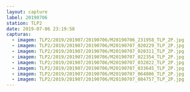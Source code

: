 ```yaml
---
layout: capture
label: 20190706
station: TLP2
date: 2019-07-06 23:19:58
capturas:
  - imagem: TLP2/2019/201907/20190706/M20190706_231958_TLP_2P.jpg
  - imagem: TLP2/2019/201907/20190706/M20190707_020229_TLP_2P.jpg
  - imagem: TLP2/2019/201907/20190706/M20190707_020311_TLP_2P.jpg
  - imagem: TLP2/2019/201907/20190706/M20190707_022354_TLP_2P.jpg
  - imagem: TLP2/2019/201907/20190706/M20190707_032022_TLP_2P.jpg
  - imagem: TLP2/2019/201907/20190706/M20190707_033645_TLP_2P.jpg
  - imagem: TLP2/2019/201907/20190706/M20190707_064806_TLP_2P.jpg
  - imagem: TLP2/2019/201907/20190706/M20190707_084757_TLP_2P.jpg
---
```

